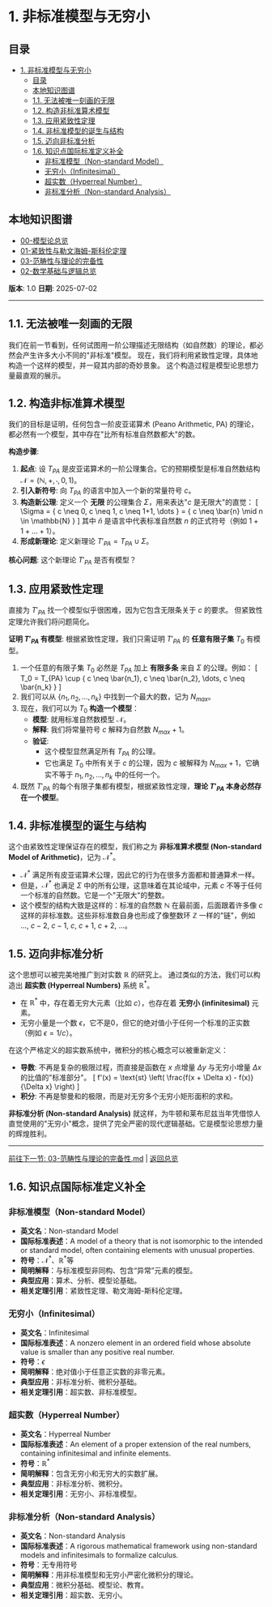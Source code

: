 # 1. 非标准模型与无穷小

<!-- 本地目录区块 -->
## 目录

- [1. 非标准模型与无穷小](#1-非标准模型与无穷小)
  - [目录](#目录)
  - [本地知识图谱](#本地知识图谱)
  - [1.1. 无法被唯一刻画的无限](#11-无法被唯一刻画的无限)
  - [1.2. 构造非标准算术模型](#12-构造非标准算术模型)
  - [1.3. 应用紧致性定理](#13-应用紧致性定理)
  - [1.4. 非标准模型的诞生与结构](#14-非标准模型的诞生与结构)
  - [1.5. 迈向非标准分析](#15-迈向非标准分析)
  - [1.6. 知识点国际标准定义补全](#16-知识点国际标准定义补全)
    - [非标准模型（Non-standard Model）](#非标准模型non-standard-model)
    - [无穷小（Infinitesimal）](#无穷小infinitesimal)
    - [超实数（Hyperreal Number）](#超实数hyperreal-number)
    - [非标准分析（Non-standard Analysis）](#非标准分析non-standard-analysis)

<!-- 本地知识图谱区块 -->
## 本地知识图谱

- [00-模型论总览](./00-模型论总览.md)
- [01-紧致性与勒文海姆-斯科伦定理](./01-紧致性与勒文海姆-斯科伦定理.md)
- [03-范畴性与理论的完备性](./03-范畴性与理论的完备性.md)
- [02-数学基础与逻辑总览](../00-数学基础与逻辑总览.md)

**版本**: 1.0
**日期**: 2025-07-02

---

## 1.1. 无法被唯一刻画的无限

我们在前一节看到，任何试图用一阶公理描述无限结构（如自然数）的理论，都必然会产生许多大小不同的"非标准"模型。
现在，我们将利用紧致性定理，具体地构造一个这样的模型，并一窥其内部的奇妙景象。
这个构造过程是模型论思想力量最直观的展示。

## 1.2. 构造非标准算术模型

我们的目标是证明，任何包含一阶皮亚诺算术 (Peano Arithmetic, PA) 的理论，都必然有一个模型，其中存在"比所有标准自然数都大"的数。

**构造步骤**:

1. **起点**: 设 $T_{PA}$ 是皮亚诺算术的一阶公理集合。它的预期模型是标准自然数结构 $\mathcal{N} = (\mathbb{N}, +, \cdot, 0, 1)$。
2. **引入新符号**: 向 $T_{PA}$ 的语言中加入一个新的常量符号 $c$。
3. **构造新公理**: 定义一个 **无限** 的公理集合 $\Sigma$，用来表达"$c$ 是无限大"的直觉：
    \[
    \Sigma = \{ c \neq 0, c \neq 1, c \neq 1+1, \dots \} = \{ c \neq \bar{n} \mid n \in \mathbb{N} \}
    \]
    其中 $\bar{n}$ 是语言中代表标准自然数 $n$ 的正式符号（例如 $1+1+\dots+1$）。
4. **形成新理论**: 定义新理论 $T'_{PA} = T_{PA} \cup \Sigma$。

**核心问题**: 这个新理论 $T'_{PA}$ 是否有模型？

## 1.3. 应用紧致性定理

直接为 $T'_{PA}$ 找一个模型似乎很困难，因为它包含无限条关于 $c$ 的要求。
但紧致性定理允许我们将问题简化。

**证明 $T'_{PA}$ 有模型**:
根据紧致性定理，我们只需证明 $T'_{PA}$ 的 **任意有限子集** $T_0$ 有模型。

1. 一个任意的有限子集 $T_0$ 必然是 $T_{PA}$ 加上 **有限多条** 来自 $\Sigma$ 的公理。例如：
    \[
    T_0 = T_{PA} \cup \{ c \neq \bar{n_1}, c \neq \bar{n_2}, \dots, c \neq \bar{n_k} \}
    \]
2. 我们可以从 $\{n_1, n_2, \dots, n_k\}$ 中找到一个最大的数，记为 $N_{max}$。
3. 现在，我们可以为 $T_0$ **构造一个模型**：
    - **模型**: 就用标准自然数模型 $\mathcal{N}$。
    - **解释**: 我们将常量符号 $c$ 解释为自然数 $N_{max} + 1$。
    - **验证**:
        - 这个模型显然满足所有 $T_{PA}$ 的公理。
        - 它也满足 $T_0$ 中所有关于 $c$ 的公理，因为 $c$ 被解释为 $N_{max}+1$，它确实不等于 $n_1, n_2, \dots, n_k$ 中的任何一个。
4. 既然 $T'_{PA}$ 的每个有限子集都有模型，根据紧致性定理，**理论 $T'_{PA}$ 本身必然存在一个模型**。

## 1.4. 非标准模型的诞生与结构

这个由紧致性定理保证存在的模型，我们称之为 **非标准算术模型 (Non-standard Model of Arithmetic)**，记为 $\mathcal{N}^*$。

- $\mathcal{N}^*$ 满足所有皮亚诺算术公理，因此它的行为在很多方面都和普通算术一样。
- 但是，$\mathcal{N}^*$ 也满足 $\Sigma$ 中的所有公理，这意味着在其论域中，元素 $c$ 不等于任何一个标准的自然数。它是一个"无限大"的整数。
- 这个模型的结构大致是这样的：标准的自然数 $\mathbb{N}$ 在最前面，后面跟着许多像 $c$ 这样的非标准数。这些非标准数自身也形成了像整数环 $\mathbb{Z}$ 一样的"链"，例如 ..., $c-2$, $c-1$, $c$, $c+1$, $c+2$, ...。

## 1.5. 迈向非标准分析

这个思想可以被完美地推广到对实数 $\mathbb{R}$ 的研究上。
通过类似的方法，我们可以构造出 **超实数 (Hyperreal Numbers)** 系统 $\mathbb{R}^*$。

- 在 $\mathbb{R}^*$ 中，存在着无穷大元素（比如 $c$），也存在着 **无穷小 (infinitesimal)** 元素。
- 无穷小量是一个数 $\epsilon$，它不是0，但它的绝对值小于任何一个标准的正实数（例如 $\epsilon = 1/c$）。

在这个严格定义的超实数系统中，微积分的核心概念可以被重新定义：

- **导数**: 不再是复杂的极限过程，而直接是函数在 $x$ 点增量 $\Delta y$ 与无穷小增量 $\Delta x$ 的比值的"标准部分"。
    \[ f'(x) = \text{st} \left( \frac{f(x + \Delta x) - f(x)}{\Delta x} \right) \]
- **积分**: 不再是黎曼和的极限，而是对无穷多个无穷小矩形面积的求和。

**非标准分析 (Non-standard Analysis)** 就这样，为牛顿和莱布尼兹当年凭借惊人直觉使用的"无穷小"概念，提供了完全严密的现代逻辑基础。它是模型论思想力量的辉煌胜利。

---
[前往下一节: 03-范畴性与理论的完备性.md](./03-范畴性与理论的完备性.md) | [返回总览](./00-模型论总览.md)

## 1.6. 知识点国际标准定义补全

### 非标准模型（Non-standard Model）

- **英文名**：Non-standard Model
- **国际标准表述**：A model of a theory that is not isomorphic to the intended or standard model, often containing elements with unusual properties.
- **符号**：$\mathcal{N}^*$、$\mathbb{R}^*$等
- **简明解释**：与标准模型非同构、包含“异常”元素的模型。
- **典型应用**：算术、分析、模型论基础。
- **相关定理引用**：紧致性定理、勒文海姆-斯科伦定理。

### 无穷小（Infinitesimal）

- **英文名**：Infinitesimal
- **国际标准表述**：A nonzero element in an ordered field whose absolute value is smaller than any positive real number.
- **符号**：$\epsilon$
- **简明解释**：绝对值小于任意正实数的非零元素。
- **典型应用**：非标准分析、微积分基础。
- **相关定理引用**：超实数、非标准模型。

### 超实数（Hyperreal Number）

- **英文名**：Hyperreal Number
- **国际标准表述**：An element of a proper extension of the real numbers, containing infinitesimal and infinite elements.
- **符号**：$\mathbb{R}^*$
- **简明解释**：包含无穷小和无穷大的实数扩展。
- **典型应用**：非标准分析、微积分。
- **相关定理引用**：无穷小、非标准模型。

### 非标准分析（Non-standard Analysis）

- **英文名**：Non-standard Analysis
- **国际标准表述**：A rigorous mathematical framework using non-standard models and infinitesimals to formalize calculus.
- **符号**：无专用符号
- **简明解释**：用非标准模型和无穷小严密化微积分的理论。
- **典型应用**：微积分基础、模型论、教育。
- **相关定理引用**：超实数、无穷小。
